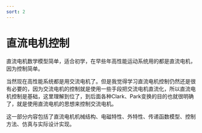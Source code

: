 ```yaml
---
sort: 2
---
```

# 直流电机控制


直流电机数学模型简单，适合初学，在早些年高性能运动系统用的都是直流电机，因为控制简单。

当然现在高性能系统都是用交流电机了。但是我觉得学习直流电机控制仍然还是很有必要的，因为交流电机的控制就是使用一些手段把交流电机直流化，所以直流电机控制是基础，这里理解到位了，到后面各种Clark、Park变换的目的也就很明确了，就是使用直流电机的思想来控制交流电机。


这一部分内容包括了直流电机机械结构、电磁特性、外特性、传递函数模型、控制方法、仿真与实际设计实现。




